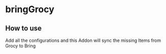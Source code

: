 # bringGrocy

## How to use

Add all the configurations and this Addon will sync the missing Items from Grocy to Bring